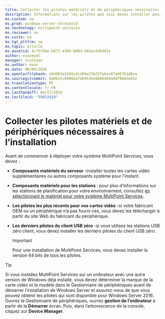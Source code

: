 ```yaml
---
title: Collecter les pilotes matériels et de périphériques nécessaires à l’installation
description: Informations sur les pilotes que vous devez installer pour MultiPoint Services
ms.custom: na
ms.prod: windows-server-threshold
ms.technology: multipoint-services
ms.reviewer: na
ms.suite: na
ms.tgt_pltfrm: na
ms.topic: article
ms.assetid: 4cf5fdbe-b871-4360-b003-d65ac43b491e
author: evaseydl
manager: scottman
ms.author: evas
ms.date: 08/04/2016
ms.openlocfilehash: a9d902e2599cdcd69e156d1fabec87a067b1d8ea
ms.sourcegitcommit: 0d0b32c8986ba7db9536e0b8648d4ddf9b03e452
ms.translationtype: MT
ms.contentlocale: fr-FR
ms.lasthandoff: 04/17/2019
ms.locfileid: "59833420"
---
```

# <a name="collect-hardware-and-device-drivers-needed-for-the-installation"></a>Collecter les pilotes matériels et de périphériques nécessaires à l’installation
Avant de commencer à déployer votre système MultiPoint Services, vous devez :  
  
-   **Composants matériels du serveur** -installer toutes les cartes vidéo supplémentaires ou autres composants système pour l’instant.  
  
-   **Composants matériels pour les stations** : pour plus d’informations sur les stations de planification pour votre environnement, consultez [en sélectionnant le matériel pour votre système MultiPoint Services](Selecting-Hardware-for-Your-MultiPoint-services-System.md).
-   **Les pilotes les plus récents pour vos cartes vidéo** -si votre fabricant OEM ou un périphérique n’a pas fourni ces, vous devez les télécharger à partir du site Web du fabricant du périphérique.  
  
-   **Les derniers pilotes du client USB zéro** -si vous utilisez les stations USB zéro client, vous devez installer les derniers pilotes du client USB zéro.  
  
    > [!IMPORTANT]  
    > Pour une installation de MultiPoint Services, vous devez installer la version 64 bits de tous les pilotes.  
  
> [!TIP]  
> Si vous installez MultiPoint Services sur un ordinateur avec une autre version de Windows déjà installé, vous devez déterminer la marque de la carte vidéo et le modèle dans le Gestionnaire de périphériques avant de démarrer l’installation de Windows Server et assurez-vous de que vous pouvez obtenir les pilotes qui sont disponible pour Windows Server 2016. Ouvrez le Gestionnaire de périphériques, ouvrez **gestion de l’ordinateur** à partir de la **Démarrer** écran. Puis, dans l’arborescence de la console, cliquez sur **Device Manager**.